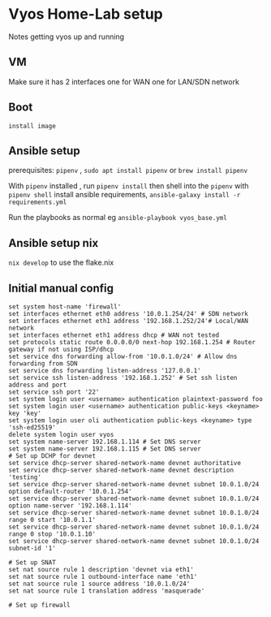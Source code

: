 # Vyos Home-Lab setup

Notes getting vyos up and running

## VM
Make sure it has 2 interfaces one for WAN one for LAN/SDN network

## Boot
```
install image
```

## Ansible setup

prerequisites: `pipenv` , `sudo apt install pipenv` or `brew install pipenv`

With `pipenv` installed , run `pipenv install` then shell into the `pipenv` with `pipenv shell` install 
ansible requirements, `ansible-galaxy install -r requirements.yml`

Run the playbooks as normal eg `ansible-playbook vyos_base.yml`

## Ansible setup nix

`nix develop` to use the flake.nix

## Initial manual config
```
set system host-name 'firewall'
set interfaces ethernet eth0 address '10.0.1.254/24' # SDN network
set interfaces ethernet eth1 address '192.168.1.252/24'# Local/WAN network
set interfaces ethernet eth1 address dhcp # WAN not tested
set protocols static route 0.0.0.0/0 next-hop 192.168.1.254 # Router gateway if not using ISP/dhcp
set service dns forwarding allow-from '10.0.1.0/24' # Allow dns forwarding from SDN
set service dns forwarding listen-address '127.0.0.1'
set service ssh listen-address '192.168.1.252' # Set ssh listen address and port
set service ssh port '22'
set system login user <username> authentication plaintext-password foo
set system login user <username> authentication public-keys <keyname> key 'key'
set system login user oli authentication public-keys <keyname> type 'ssh-ed25519'
delete system login user vyos
set system name-server 192.168.1.114 # Set DNS server
set system name-server 192.168.1.115 # Set DNS server
# Set up DCHP for devnet
set service dhcp-server shared-network-name devnet authoritative
set service dhcp-server shared-network-name devnet description 'testing'
set service dhcp-server shared-network-name devnet subnet 10.0.1.0/24 option default-router '10.0.1.254'
set service dhcp-server shared-network-name devnet subnet 10.0.1.0/24 option name-server '192.168.1.114'
set service dhcp-server shared-network-name devnet subnet 10.0.1.0/24 range 0 start '10.0.1.1'
set service dhcp-server shared-network-name devnet subnet 10.0.1.0/24 range 0 stop '10.0.1.10'
set service dhcp-server shared-network-name devnet subnet 10.0.1.0/24 subnet-id '1'

# Set up SNAT
set nat source rule 1 description 'devnet via eth1'
set nat source rule 1 outbound-interface name 'eth1'
set nat source rule 1 source address '10.0.1.0/24'
set nat source rule 1 translation address 'masquerade'

# Set up firewall

```
